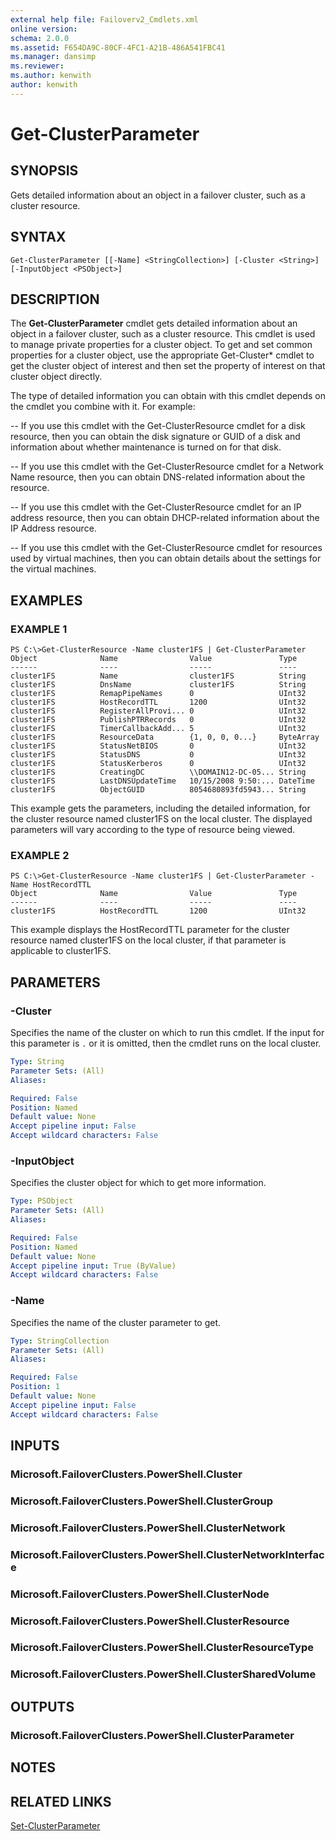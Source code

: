 ```yaml
---
external help file: Failoverv2_Cmdlets.xml
online version: 
schema: 2.0.0
ms.assetid: F654DA9C-80CF-4FC1-A21B-486A541FBC41
ms.manager: dansimp
ms.reviewer:
ms.author: kenwith
author: kenwith
---
```


# Get-ClusterParameter

## SYNOPSIS
Gets detailed information about an object in a failover cluster, such as a cluster resource.

## SYNTAX

```
Get-ClusterParameter [[-Name] <StringCollection>] [-Cluster <String>] [-InputObject <PSObject>]
```

## DESCRIPTION
The **Get-ClusterParameter** cmdlet gets detailed information about an object in a failover cluster, such as a cluster resource.
This cmdlet is used to manage private properties for a cluster object.
To get and set common properties for a cluster object, use the appropriate Get-Cluster* cmdlet to get the cluster object of interest and then set the property of interest on that cluster object directly.

The type of detailed information you can obtain with this cmdlet depends on the cmdlet you combine with it.
For example: 

 -- If you use this cmdlet with the Get-ClusterResource cmdlet for a disk resource, then you can obtain the disk signature or GUID of a disk and information about whether maintenance is turned on for that disk. 

 -- If you use this cmdlet with the Get-ClusterResource cmdlet for a Network Name resource, then you can obtain DNS-related information about the resource. 

 -- If you use this cmdlet with the Get-ClusterResource cmdlet for an IP address resource, then you can obtain DHCP-related information about the IP Address resource. 

 -- If you use this cmdlet with the Get-ClusterResource cmdlet for resources used by virtual machines, then you can obtain details about the settings for the virtual machines.

## EXAMPLES

### EXAMPLE 1
```
PS C:\>Get-ClusterResource -Name cluster1FS | Get-ClusterParameter
Object              Name                Value               Type 
------              ----                -----               ---- 
cluster1FS          Name                cluster1FS          String 
cluster1FS          DnsName             cluster1FS          String 
cluster1FS          RemapPipeNames      0                   UInt32 
cluster1FS          HostRecordTTL       1200                UInt32 
cluster1FS          RegisterAllProvi... 0                   UInt32 
cluster1FS          PublishPTRRecords   0                   UInt32 
cluster1FS          TimerCallbackAdd... 5                   UInt32 
cluster1FS          ResourceData        {1, 0, 0, 0...}     ByteArray 
cluster1FS          StatusNetBIOS       0                   UInt32 
cluster1FS          StatusDNS           0                   UInt32 
cluster1FS          StatusKerberos      0                   UInt32 
cluster1FS          CreatingDC          \\DOMAIN12-DC-05... String 
cluster1FS          LastDNSUpdateTime   10/15/2008 9:50:... DateTime 
cluster1FS          ObjectGUID          8054680893fd5943... String
```

This example gets the parameters, including the detailed information, for the cluster resource named cluster1FS on the local cluster.
The displayed parameters will vary according to the type of resource being viewed.

### EXAMPLE 2
```
PS C:\>Get-ClusterResource -Name cluster1FS | Get-ClusterParameter -Name HostRecordTTL
Object              Name                Value               Type 
------              ----                -----               ---- 
cluster1FS          HostRecordTTL       1200                UInt32
```

This example displays the HostRecordTTL parameter for the cluster resource named cluster1FS on the local cluster, if that parameter is applicable to cluster1FS.

## PARAMETERS

### -Cluster
Specifies the name of the cluster on which to run this cmdlet.
If the input for this parameter is `.` or it is omitted, then the cmdlet runs on the local cluster.

```yaml
Type: String
Parameter Sets: (All)
Aliases: 

Required: False
Position: Named
Default value: None
Accept pipeline input: False
Accept wildcard characters: False
```

### -InputObject
Specifies the cluster object for which to get more information.

```yaml
Type: PSObject
Parameter Sets: (All)
Aliases: 

Required: False
Position: Named
Default value: None
Accept pipeline input: True (ByValue)
Accept wildcard characters: False
```

### -Name
Specifies the name of the cluster parameter to get.

```yaml
Type: StringCollection
Parameter Sets: (All)
Aliases: 

Required: False
Position: 1
Default value: None
Accept pipeline input: False
Accept wildcard characters: False
```

## INPUTS

### Microsoft.FailoverClusters.PowerShell.Cluster

### Microsoft.FailoverClusters.PowerShell.ClusterGroup

### Microsoft.FailoverClusters.PowerShell.ClusterNetwork

### Microsoft.FailoverClusters.PowerShell.ClusterNetworkInterface

### Microsoft.FailoverClusters.PowerShell.ClusterNode

### Microsoft.FailoverClusters.PowerShell.ClusterResource

### Microsoft.FailoverClusters.PowerShell.ClusterResourceType

### Microsoft.FailoverClusters.PowerShell.ClusterSharedVolume

## OUTPUTS

### Microsoft.FailoverClusters.PowerShell.ClusterParameter

## NOTES

## RELATED LINKS

[Set-ClusterParameter](./Set-ClusterParameter.md)

